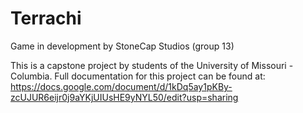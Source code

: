 # Terrachi
Game in development by StoneCap Studios (group 13)

This is a capstone project by students of the University of Missouri - Columbia. Full documentation for this project can be found at: https://docs.google.com/document/d/1kDq5ay1pKBy-zcUJUR6eijr0j9aYKjUIUsHE9yNYL50/edit?usp=sharing
